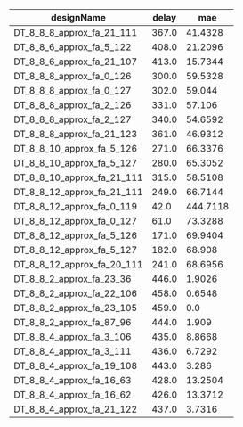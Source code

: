 | designName                 | delay | mae      |
| -------------------------- | ----- | -------- |
| DT_8_8_8_approx_fa_21_111  | 367.0 | 41.4328  |
| DT_8_8_6_approx_fa_5_122   | 408.0 | 21.2096  |
| DT_8_8_6_approx_fa_21_107  | 413.0 | 15.7344  |
| DT_8_8_8_approx_fa_0_126   | 300.0 | 59.5328  |
| DT_8_8_8_approx_fa_0_127   | 302.0 | 59.044   |
| DT_8_8_8_approx_fa_2_126   | 331.0 | 57.106   |
| DT_8_8_8_approx_fa_2_127   | 340.0 | 54.6592  |
| DT_8_8_8_approx_fa_21_123  | 361.0 | 46.9312  |
| DT_8_8_10_approx_fa_5_126  | 271.0 | 66.3376  |
| DT_8_8_10_approx_fa_5_127  | 280.0 | 65.3052  |
| DT_8_8_10_approx_fa_21_111 | 315.0 | 58.5108  |
| DT_8_8_12_approx_fa_21_111 | 249.0 | 66.7144  |
| DT_8_8_12_approx_fa_0_119  | 42.0  | 444.7118 |
| DT_8_8_12_approx_fa_0_127  | 61.0  | 73.3288  |
| DT_8_8_12_approx_fa_5_126  | 171.0 | 69.9404  |
| DT_8_8_12_approx_fa_5_127  | 182.0 | 68.908   |
| DT_8_8_12_approx_fa_20_111 | 241.0 | 68.6956  |
| DT_8_8_2_approx_fa_23_36   | 446.0 | 1.9026   |
| DT_8_8_2_approx_fa_22_106  | 458.0 | 0.6548   |
| DT_8_8_2_approx_fa_23_105  | 459.0 | 0.0      |
| DT_8_8_2_approx_fa_87_96   | 444.0 | 1.909    |
| DT_8_8_4_approx_fa_3_106   | 435.0 | 8.8668   |
| DT_8_8_4_approx_fa_3_111   | 436.0 | 6.7292   |
| DT_8_8_4_approx_fa_19_108  | 443.0 | 3.286    |
| DT_8_8_4_approx_fa_16_63   | 428.0 | 13.2504  |
| DT_8_8_4_approx_fa_16_62   | 426.0 | 13.3712  |
| DT_8_8_4_approx_fa_21_122  | 437.0 | 3.7316   |
